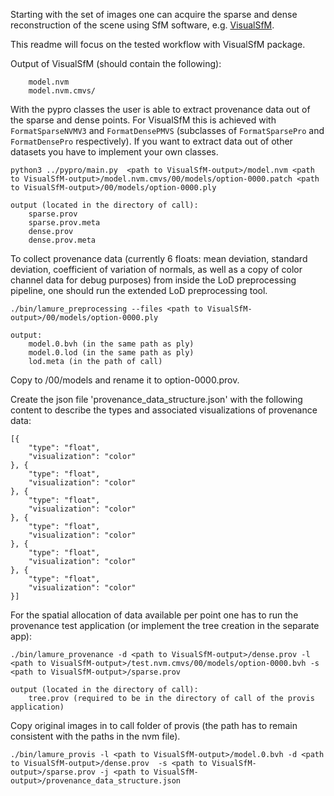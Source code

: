 Starting with the set of images one can acquire the sparse and dense reconstruction of the scene using SfM software, e.g. [VisualSfM](http://ccwu.me/vsfm/).

This readme will focus on the tested workflow with VisualSfM package.

Output of VisualSfM (should contain the following):

		model.nvm
		model.nvm.cmvs/

With the pypro classes the user is able to extract provenance data out of the sparse and dense points.
For VisualSfM this is achieved with `FormatSparseNVMV3` and `FormatDensePMVS` (subclasses of `FormatSparsePro` and `FormatDensePro` respectively).
If you want to extract data out of other datasets you have to implement your own classes.

```python3 ../pypro/main.py  <path to VisualSfM-output>/model.nvm <path to VisualSfM-output>/model.nvm.cmvs/00/models/option-0000.patch <path to VisualSfM-output>/00/models/option-0000.ply```

	output (located in the directory of call):
		sparse.prov
		sparse.prov.meta
		dense.prov
		dense.prov.meta

To collect provenance data (currently 6 floats: mean deviation, standard deviation, coefficient of variation of normals, as well as a copy of color channel data for debug purposes) from inside the LoD preprocessing pipeline, one should run the extended LoD preprocessing tool.

```./bin/lamure_preprocessing --files <path to VisualSfM-output>/00/models/option-0000.ply```

	output:
		model.0.bvh (in the same path as ply)
		model.0.lod (in the same path as ply)
		lod.meta (in the path of call)

Copy to <path to VisualSfM-output>/00/models and rename it to option-0000.prov.

Create the json file 'provenance_data_structure.json' with the following content to describe the types and associated visualizations of provenance data:

```
[{
	"type": "float",
	"visualization": "color"
}, {
	"type": "float",
	"visualization": "color"
}, {
	"type": "float",
	"visualization": "color"
}, {
	"type": "float",
	"visualization": "color"
}, {
	"type": "float",
	"visualization": "color"
}, {
	"type": "float",
	"visualization": "color"
}]
```

For the spatial allocation of data available per point one has to run the provenance test application (or implement the tree creation in the separate app):

```./bin/lamure_provenance -d <path to VisualSfM-output>/dense.prov -l <path to VisualSfM-output>/test.nvm.cmvs/00/models/option-0000.bvh -s <path to VisualSfM-output>/sparse.prov```
	
	output (located in the directory of call):
		tree.prov (required to be in the directory of call of the provis application)

Copy original images in to call folder of provis (the path has to remain consistent with the paths in the nvm file).

```./bin/lamure_provis -l <path to VisualSfM-output>/model.0.bvh -d <path to VisualSfM-output>/dense.prov  -s <path to VisualSfM-output>/sparse.prov -j <path to VisualSfM-output>/provenance_data_structure.json```